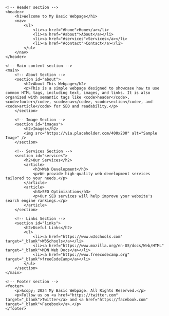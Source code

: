 <!DOCTYPE html>
<html>
<head>
    <meta charset="UTF-8">
    <meta name="viewport" content="width=device-width, initial-scale=1.0">
    <meta name="description" content="A basic webpage with text, images, and links for learning HTML structure.">
    <title>Basic Webpage Design</title>
</head>
<body>

    <!-- Header section -->
    <header>
        <h1>Welcome to My Basic Webpage</h1>
        <nav>
            <ul>
                <li><a href="#home">Home</a></li>
                <li><a href="#about">About</a></li>
                <li><a href="#services">Services</a></li>
                <li><a href="#contact">Contact</a></li>
            </ul>
        </nav>
    </header>

    <!-- Main content section -->
    <main>
        <!-- About Section -->
        <section id="about">
            <h2>About This Webpage</h2>
            <p>This is a simple webpage designed to showcase how to use common HTML tags, including text, images, and links. It is also organized with semantic tags like <code>header</code>, <code>footer</code>, <code>nav</code>, <code>section</code>, and <code>article</code> for SEO and readability.</p>
        </section>

        <!-- Image Section -->
        <section id="images">
            <h2>Images</h2>
            <img src="https://via.placeholder.com/400x200" alt="Sample Image" />
        </section>

        <!-- Services Section -->
        <section id="services">
            <h2>Our Services</h2>
            <article>
                <h3>Web Development</h3>
                <p>We provide high-quality web development services tailored to your needs.</p>
            </article>
            <article>
                <h3>SEO Optimization</h3>
                <p>Our SEO services will help improve your website's search engine rankings.</p>
            </article>
        </section>

        <!-- Links Section -->
        <section id="links">
            <h2>Useful Links</h2>
            <ul>
                <li><a href="https://www.w3schools.com" target="_blank">W3Schools</a></li>
                <li><a href="https://www.mozilla.org/en-US/docs/Web/HTML" target="_blank">MDN Web Docs</a></li>
                <li><a href="https://www.freecodecamp.org" target="_blank">freeCodeCamp</a></li>
            </ul>
        </section>
    </main>

    <!-- Footer section -->
    <footer>
        <p>&copy; 2024 My Basic Webpage. All Rights Reserved.</p>
        <p>Follow us on <a href="https://twitter.com" target="_blank">Twitter</a> and <a href="https://facebook.com" target="_blank">Facebook</a>.</p>
    </footer>

</body>
</html>


